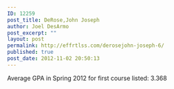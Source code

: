 ```yaml
---
ID: 12259
post_title: DeRose,John Joseph
author: Joel DesArmo
post_excerpt: ""
layout: post
permalink: http://effrtlss.com/derosejohn-joseph-6/
published: true
post_date: 2012-11-02 20:50:13
---
```

<p>Average GPA in Spring 2012 for first course listed: 3.368</p>